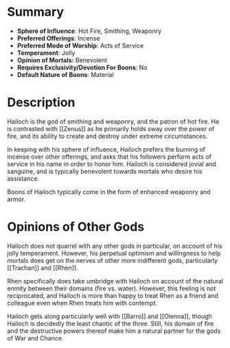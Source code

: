 # Summary
- **Sphere of Influence**: Hot Fire, Smithing, Weaponry
- **Preferred Offerings**: Incense
- **Preferred Mode of Worship**: Acts of Service
- **Temperament**: Jolly
- **Opinion of Mortals:** Benevolent
- **Requires Exclusivity/Devotion For Boons**: No
- **Default Nature of Boons**: Material

# Description
Hailoch is the god of smithing and weaponry, and the patron of hot fire. He is contrasted with [[Zenus]] as he primarily holds sway over the *power* of fire, and its ability to create and destroy under extreme circumstances. 

In keeping with his sphere of influence, Hailoch prefers the burning of incense over other offerings, and asks that his followers perform acts of service in his name in order to honor him. Hailoch is considered jovial and sanguine, and is typically benevolent towards mortals who desire his assistance. 

Boons of Hailoch typically come in the form of enhanced weaponry and armor. 

# Opinions of Other Gods
Hailoch does not quarrel with any other gods in particular, on account of his jolly temperament. However, his perpetual optimism and willingness to help mortals does get on the nerves of other more indifferent gods, particularly [[Trachan]] and [[Rhen]]. 

Rhen specifically does take umbridge with Hailoch on account of the natural enmity between their domains (fire vs. water). However, this feeling is not reciprocated, and Hailoch is more than happy to treat Rhen as a friend and colleague even when Rhen treats him with contempt.

Hailoch gets along particularly well with [[Barro]] and [[Olenna]], though Hailoch is decidedly the least chaotic of the three. Still, his domain of fire and the destructive powers thereof make him a natural partner for the gods of War and Chance. 
